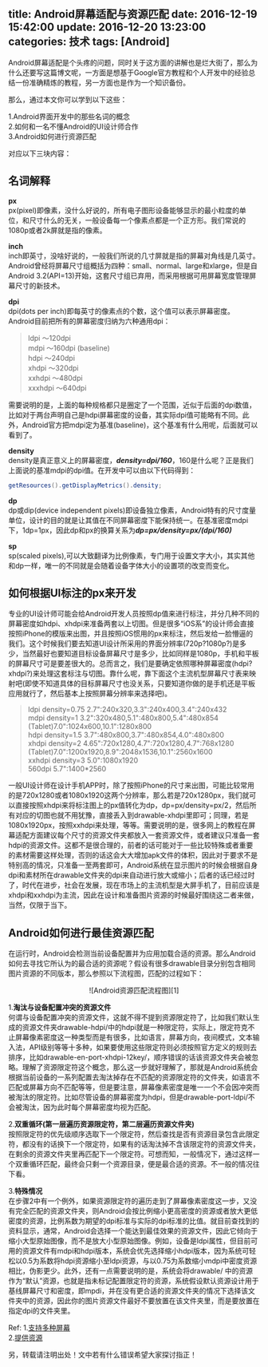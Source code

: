 ﻿title: Android屏幕适配与资源匹配
date: 2016-12-19 15:42:00
update: 2016-12-20 13:23:00
categories: 技术
tags: [Android]
---
Android屏幕适配是个头疼的问题，同时关于这方面的讲解也是烂大街了，那么为什么还要写这篇博文呢，一方面是想基于Google官方教程和个人开发中的经验总结一份准确精炼的教程，另一方面也是作为一个知识备份。

那么，通过本文你可以学到以下这些：

1.Android界面开发中的那些名词的概念  
2.如何和一名不懂Android的UI设计师合作  
3.Android如何进行资源匹配

对应以下三块内容：

## 名词解释

**px**  
px(pixel)即像素，没什么好说的，所有电子图形设备能够显示的最小粒度的单位，和尺寸什么的无关，一般设备每一个像素点都是一个正方形。我们常说的1080p或者2k屏就是指的像素。

**inch**  
inch即英寸，没啥好说的，一般我们所说的几寸屏就是指的屏幕对角线是几英寸。Android曾经将屏幕尺寸组概括为四种：small、normal、large和xlarge，但是自Android 3.2(API=13)开始，这套尺寸组已弃用，而采用根据可用屏幕宽度管理屏幕尺寸的新技术。

**dpi**  
dpi(dots per inch)即每英寸的像素点的个数，这个值可以表示屏幕密度。Android目前把所有的屏幕密度归纳为六种通用dpi：
>ldpi ～120dpi  
>mdpi ～160dpi (baseline)  
>hdpi ～240dpi  
>xhdpi ～320dpi  
>xxhdpi ～480dpi  
>xxxhdpi ～640dpi  

<!--more-->

需要说明的是，上面的每种规格都只是圈定了一个范围，近似于后面的dpi数值，比如对于两台声明自己是hdpi屏幕密度的设备，其实际dpi值可能略有不同。此外，Android官方把mdpi定为基准(baseline)，这个基准有什么用呢，后面就可以看到了。

**density**  
density是真正意义上的屏幕密度，***density=dpi/160***，160是什么呢？正是我们上面说的基准mdpi的dpi值。在开发中可以由以下代码得到：  
```java  
getResources().getDisplayMetrics().density;
```

**dp**  
dp或dip(device independent pixels)即设备独立像素，Android特有的尺寸度量单位，设计的目的就是让其值在不同屏幕密度下能保持统一。在基准密度mdpi下，1dp=1px，因此dp和px的换算关系为***dp=px/density=px/(dpi/160)***

**sp**  
sp(scaled pixels),可以大致翻译为比例像素，专门用于设置文字大小，其实其他和dp一样，唯一的不同就是会随着设备字体大小的设置项的改变而变化。

## 如何根据UI标注的px来开发

专业的UI设计师可能会给Android开发人员按照dp值来进行标注，并分几种不同的屏幕密度如hdpi、xhdpi来准备两套以上切图。但是很多“iOS系”的设计师会直接按照iPhone的模版来出图，并且按照iOS惯用的px来标注，然后发给一脸懵逼的我们。这个时候我们要去知道UI设计所采用的界面分辨率(720p?1080p?)是多少，当然最好也要知道目标设备屏幕尺寸是多少，比如同样是1080p，手机和平板的屏幕尺寸可是要差很大的。总而言之，我们是要确定依照哪种屏幕密度(hdpi?xhdpi?)来处理这套标注与切图。靠什么呢，靠下面这个主流机型屏幕尺寸表来映射吧(即使不知道具体的目标屏幕尺寸也没关系，只要知道你做的是手机还是平板应用就行了，然后基本上按照屏幕分辨率来选择吧)。
>ldpi density=0.75  2.7":240x320,3.3":240x400,3.4":240x432  
>mdpi density=1  3.2":320x480,5.1":480x800,5.4":480x854   (Tablet)7.0":1024x600,10.1":1280x800  
>hdpi density=1.5  3.7":480x800,3.7":480x854,4.0":480x800  
>xhdpi density=2  4.65":720x1280,4.7":720x1280,4.7":768x1280  (Tablet)7.0":1200x1920,8.9":2048x1536,10.1":2560x1600  
>xxhdpi density=3  5.0":1080x1920  
>560dpi  5.7":1400*2560  

一般UI设计师在设计手机APP时，除了按照iPhone的尺寸来出图，可能比较常用的是720x1280或者1080x1920这两个分辨率，那么若是720x1280px，我们就可以直接按照xhdpi来将标注图上的px值转化为dp，dp=px/density=px/2，然后所有对应的切图也就不用犹豫，直接丢入到drawable-xhdpi里即可；同理，若是1080x1920px，按照xxhdpi来处理，等等。需要说明的是，很多网上的教程在屏幕适配方面建议每个尺寸的资源文件夹都放入一套资源文件，或者建议只准备一套hdpi的资源文件。这都不是很合理的，前者的话可能对于一些比较特殊或者重要的素材需要这样处理，否则的话这会大大增加apk文件的体积，因此对于要求不是特别高的情况，只准备一至两套即可，Android系统在显示图片的时候会根据自身dpi和素材所在drawable文件夹的dpi来自动进行放大或缩小；后者的话已经过时了，时代在进步，社会在发展，现在市场上的主流机型是大屏手机了，目前应该是xhdpi和xxhdpi为主流，因此在设计和准备图片资源的时候最好围绕这二者来做，当然，仅限于当下。

## Android如何进行最佳资源匹配

在运行时，Android会检测当前设备配置并为应用加载合适的资源。那么Android如何去寻找它所认为的最合适的资源呢？假设有很多drawable目录分别包含相同图片资源的不同版本，那么参照以下流程图，匹配的过程如下：
<center>
![Android资源匹配流程图][1]
</center>

1.**淘汰与设备配置冲突的资源文件**  
何谓与设备配置冲突的资源文件，这就不得不提到资源限定符了，比如我们默认生成的资源文件夹drawable-hdpi/中的hdpi就是一种限定符，实际上，限定符克不止屏幕像素密度这一种类型而是有很多，比如语言，屏幕方向，夜间模式，文本输入法，API级别等等十多种，如果要使用这些限定符则必须按照官方定义的规则去排序，比如drawable-en-port-xhdpi-12key/，顺序错误的话该资源文件夹会被忽略。理解了资源限定符这个概念，那么这一步就好理解了，那就是Android系统会根据当前设备的一系列配置去淘汰掉存在不匹配的资源限定符的文件夹，如语言不匹配或屏幕方向不匹配等等，但是要注意，屏幕像素密度是唯一一个不会因冲突而被淘汰的限定符。比如尽管设备的屏幕密度为hdpi，但是drawable-port-ldpi/不会被淘汰，因为此时每个屏幕密度均视为匹配。  

2.**双重循环(第一层遍历资源限定符，第二层遍历资源文件夹)**  
按照限定符的优先级顺序选取下一个限定符，然后查找是否有资源目录包含此限定符，都没有的话换下一个限定符，如果有的话淘汰掉不含该限定符的资源文件夹，在剩余的资源文件夹里再匹配下一个限定符。可想而知，一般情况下，通过这样一个双重循环匹配，最终会只剩一个资源目录，便是最合适的资源。不一般的情况往下看。  

3.**特殊情况**  
在步骤2中有一个例外，如果资源限定符的遍历走到了屏幕像素密度这一步，又没有完全匹配的资源文件夹，则Android会按比例缩小更高密度的资源或者放大更低密度的资源，比例系数为期望的dpi标准与实际的dpi标准的比值。就目前查找到的资料显示，通常，Android会选择一个能达到最佳效果的资源文件，因此它倾向于缩小大型原始图像，而不是放大小型原始图像。例如，设备是ldpi属性，但目前可用的资源文件有mdpi和hdpi版本，系统会优先选择缩小hdpi版本，因为系统可轻松以0.5为系数将hdpi资源缩小至ldpi资源，与以0.75为系数缩小mdpi中密度资源相比，伪影更少。此外，还有一点需要说明的是，系统会将drawable/ 中的资源作为“默认”资源，也就是指未标记配置限定符的资源，系统假设默认资源设计用于基线屏幕尺寸和密度，即mpdi，并在没有更合适的资源文件夹的情况下选择该文件夹中的资源，因此你的图片资源文件最好不要放置在该文件夹里，而是要放置在指定dpi的文件夹里。

Ref:
1.[支持多种屏幕](https://developer.android.com/guide/practices/screens_support.html)  
2.[提供资源](https://developer.android.com/guide/topics/resources/providing-resources.html)

另，转载请注明出处！文中若有什么错误希望大家探讨指正！

[1]: http://obc3atr48.bkt.clouddn.com/res-selection-flowchart%20%281%29.png


